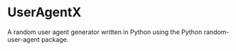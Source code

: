 # UserAgentX
A random user agent generator written in Python using the Python random-user-agent package.

